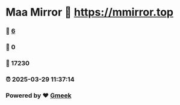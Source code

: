 # Maa Mirror :link: https://mmirror.top 
### :page_facing_up: [6](https://mmirror.top/tag.html) 
### :speech_balloon: 0 
### :hibiscus: 17230 
### :alarm_clock: 2025-03-29 11:37:14 
### Powered by :heart: [Gmeek](https://github.com/Meekdai/Gmeek)
